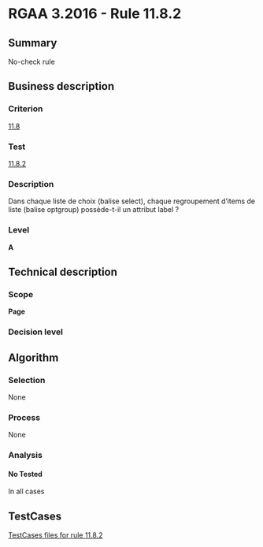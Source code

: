 # RGAA 3.2016 - Rule 11.8.2

## Summary
No-check rule


## Business description

### Criterion
[11.8](http://references.modernisation.gouv.fr/rgaa-accessibilite/criteres.html#crit-11-8)

### Test
[11.8.2](http://references.modernisation.gouv.fr/rgaa-accessibilite/criteres.html#test-11-8-2)

### Description
Dans chaque liste de choix (balise select), chaque regroupement d’items de liste (balise optgroup) possède-t-il un attribut label ?

### Level
**A**


## Technical description

### Scope
**Page**

### Decision level


## Algorithm

### Selection
None

### Process
None

### Analysis

#### No Tested
In all cases


##  TestCases

[TestCases files for rule 11.8.2](https://github.com/Asqatasun/Asqatasun/tree/RGAA_3.2016/rules/rules-rgaa3.2016/src/test/resources/testcases/rgaa32016/Rgaa32016Rule110802/)


